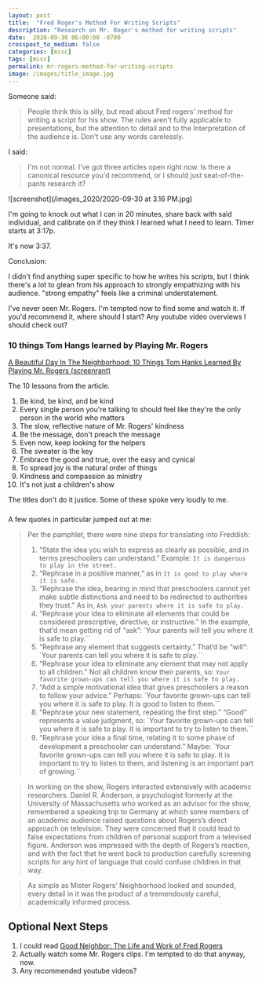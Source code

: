 ```yaml
---
layout: post
title:  "Fred Roger's Method For Writing Scripts"
description: "Research on Mr. Roger's method for writing scripts"
date:  2020-09-30 06:00:00 -0700
crosspost_to_medium: false
categories: [misc]
tags: [misc]
permalink: mr-rogers-method-for-writing-scripts
image: /images/title_image.jpg
---
```


Someone said:


> People think this is silly, but read about Fred rogers' method for writing a script for his show. The rules aren't fully applicable to presentations, but the attention to detail and to the Interpretation of the audience is. Don't use any words carelessly.


I said:

> I'm not normal. I've got three articles open right now. Is there a canonical resource you'd recommend, or I should just seat-of-the-pants research it?


![screenshot](/images_2020/2020-09-30 at 3.16 PM.jpg)

<!--more-->
I'm going to knock out what I can in 20 minutes, share back with said individual, and calibrate on if they think I learned what I need to learn. Timer starts at 3:17p.

It's now 3:37. 

Conclusion:

I didn't find anything super specific to how he writes his scripts, but I think there's a lot to glean from his approach to strongly empathizing with his audience. "strong empathy" feels like a criminal understatement. 

I've never seen Mr. Rogers. I'm tempted now to find some and watch it. If you'd recommend it, where should I start? Any youtube video overviews I should check out?

### 10 things Tom Hangs learned by Playing Mr. Rogers

[A Beautiful Day In The Neighborhood: 10 Things Tom Hanks Learned By Playing Mr. Rogers (screenrant)](https://screenrant.com/beautiful-day-in-the-neighborhood-tom-hanks-learned-playing-mr-rogers/)


The 10 lessons from the article.

1. Be kind, be kind, and be kind
2. Every single person you're talking to should feel like they're the only person in the world who matters
3. The slow, reflective nature of Mr. Rogers' kindness
4.  Be the message, don't preach the message
5.  Even now, keep looking for the helpers
6.  The sweater is the key
7.  Embrace the good and true, over the easy and cynical
8.  To spread joy is the natural order of things
9.  Kindness and compassion as ministry
10.  It's not just a children's show

The titles don't do it justice. Some of these spoke very loudly to me.

### 

[](https://www.theatlantic.com/family/archive/2018/06/mr-rogers-neighborhood-talking-to-kids/562352/)

A few quotes in particular jumped out at me:

> Per the pamphlet, there were nine steps for translating into Freddish:
> 
> 1. “State the idea you wish to express as clearly as possible, and in terms preschoolers can understand.” Example: `It is dangerous to play in the street.`
> 1. “Rephrase in a positive manner,” as in `It is good to play where it is safe.`
> 1. “Rephrase the idea, bearing in mind that preschoolers cannot yet make subtle distinctions and need to be redirected to authorities they trust.” As in, `Ask your parents where it is safe to play.`
> 1. “Rephrase your idea to eliminate all elements that could be considered prescriptive, directive, or instructive.” In the example, that’d mean getting rid of “ask”: `Your parents will tell you where it is safe to play.``
> 1. “Rephrase any element that suggests certainty.” That’d be “will”: `Your parents can tell you where it is safe to play.``
> 1. “Rephrase your idea to eliminate any element that may not apply to all children.” Not all children know their parents, so: `Your favorite grown-ups can tell you where it is safe to play.`
> 1. “Add a simple motivational idea that gives preschoolers a reason to follow your advice.” Perhaps: `Your favorite grown-ups can tell you where it is safe to play. It is good to listen to them.``
> 1. “Rephrase your new statement, repeating the first step.” “Good” represents a value judgment, so: `Your favorite grown-ups can tell you where it is safe to play. It is important to try to listen to them.``
> 1. “Rephrase your idea a ﬁnal time, relating it to some phase of development a preschooler can understand.” Maybe: `Your favorite grown-ups can tell you where it is safe to play. It is important to try to listen to them, and listening is an important part of growing.``


> In working on the show, Rogers interacted extensively with academic researchers. Daniel R. Anderson, a psychologist formerly at the University of Massachusetts who worked as an advisor for the show, remembered a speaking trip to Germany at which some members of an academic audience raised questions about Rogers’s direct approach on television. They were concerned that it could lead to false expectations from children of personal support from a televised figure. Anderson was impressed with the depth of Rogers’s reaction, and with the fact that he went back to production carefully screening scripts for any hint of language that could confuse children in that way.


> As simple as Mister Rogers’ Neighborhood looked and sounded, every detail in it was the product of a tremendously careful, academically informed process.

## Optional Next Steps

1. I could read [Good Neighbor: The Life and Work of Fred Rogers](https://www.amazon.com/Good-Neighbor-Life-Work-Rogers/dp/1419735160/ref=sr_1_2?dchild=1&keywords=the+good+neighbor&qid=1601501543&sr=8-2)
2. Actually watch some Mr. Rogers clips. I'm tempted to do that anyway, now. 
3. Any recommended youtube videos?